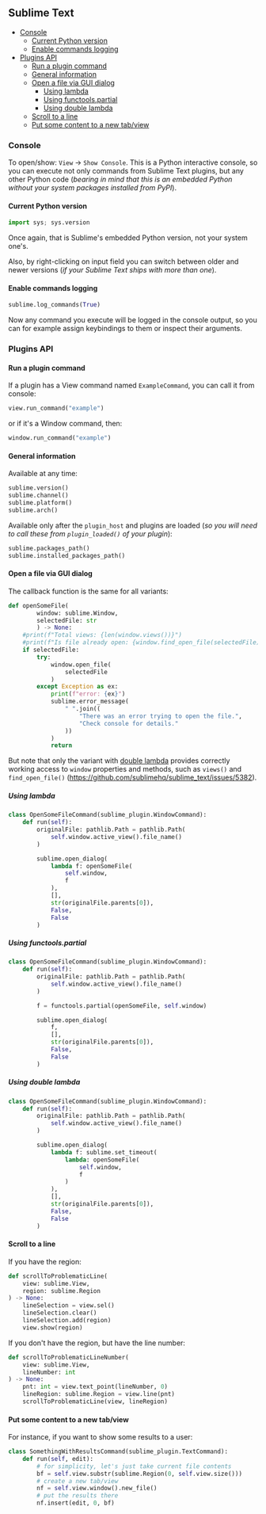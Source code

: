 ## Sublime Text

<!-- MarkdownTOC -->

- [Console](#console)
    - [Current Python version](#current-python-version)
    - [Enable commands logging](#enable-commands-logging)
- [Plugins API](#plugins-api)
    - [Run a plugin command](#run-a-plugin-command)
    - [General information](#general-information)
    - [Open a file via GUI dialog](#open-a-file-via-gui-dialog)
        - [Using lambda](#using-lambda)
        - [Using functools.partial](#using-functoolspartial)
        - [Using double lambda](#using-double-lambda)
    - [Scroll to a line](#scroll-to-a-line)
    - [Put some content to a new tab/view](#put-some-content-to-a-new-tabview)

<!-- /MarkdownTOC -->

### Console

To open/show: `View` → `Show Console`. This is a Python interactive console, so you can execute not only commands from Sublime Text plugins, but any other Python code (*bearing in mind that this is an embedded Python without your system packages installed from PyPI*).

#### Current Python version

``` py
import sys; sys.version
```

Once again, that is Sublime's embedded Python version, not your system one's.

Also, by right-clicking on input field you can switch between older and newer versions (*if your Sublime Text ships with more than one*).

#### Enable commands logging

``` py
sublime.log_commands(True)
```

Now any command you execute will be logged in the console output, so you can for example assign keybindings to them or inspect their arguments.

### Plugins API

#### Run a plugin command

If a plugin has a View command named `ExampleCommand`, you can call it from console:

``` py
view.run_command("example")
```

or if it's a Window command, then:

``` py
window.run_command("example")
```

#### General information

Available at any time:

``` py
sublime.version()
sublime.channel()
sublime.platform()
sublime.arch()
```

Available only after the `plugin_host` and plugins are loaded (*so you will need to call these from `plugin_loaded()` of your plugin*):

``` py
sublime.packages_path()
sublime.installed_packages_path()
```

#### Open a file via GUI dialog

The callback function is the same for all variants:

``` py
def openSomeFile(
        window: sublime.Window,
        selectedFile: str
        ) -> None:
    #print(f"Total views: {len(window.views())}")
    #print(f"Is file already open: {window.find_open_file(selectedFile)}")
    if selectedFile:
        try:
            window.open_file(
                selectedFile
            )
        except Exception as ex:
            print(f"error: {ex}")
            sublime.error_message(
                " ".join((
                    "There was an error trying to open the file.",
                    "Check console for details."
                ))
            )
            return
```

But note that only the variant with [double lambda](#using-double-lambda) provides correctly working access to `window` properties and methods, such as `views()` and `find_open_file()` (<https://github.com/sublimehq/sublime_text/issues/5382>).

##### Using lambda

``` py
class OpenSomeFileCommand(sublime_plugin.WindowCommand):
    def run(self):
        originalFile: pathlib.Path = pathlib.Path(
            self.window.active_view().file_name()
        )

        sublime.open_dialog(
            lambda f: openSomeFile(
                self.window,
                f
            ),
            [],
            str(originalFile.parents[0]),
            False,
            False
        )
```

##### Using functools.partial

``` py
class OpenSomeFileCommand(sublime_plugin.WindowCommand):
    def run(self):
        originalFile: pathlib.Path = pathlib.Path(
            self.window.active_view().file_name()
        )

        f = functools.partial(openSomeFile, self.window)

        sublime.open_dialog(
            f,
            [],
            str(originalFile.parents[0]),
            False,
            False
        )
```

##### Using double lambda

``` py
class OpenSomeFileCommand(sublime_plugin.WindowCommand):
    def run(self):
        originalFile: pathlib.Path = pathlib.Path(
            self.window.active_view().file_name()
        )

        sublime.open_dialog(
            lambda f: sublime.set_timeout(
                lambda: openSomeFile(
                    self.window,
                    f
                )
            ),
            [],
            str(originalFile.parents[0]),
            False,
            False
        )
```

#### Scroll to a line

If you have the region:

``` py
def scrollToProblematicLine(
    view: sublime.View,
    region: sublime.Region
) -> None:
    lineSelection = view.sel()
    lineSelection.clear()
    lineSelection.add(region)
    view.show(region)
```

If you don't have the region, but have the line number:

``` py
def scrollToProblematicLineNumber(
    view: sublime.View,
    lineNumber: int
) -> None:
    pnt: int = view.text_point(lineNumber, 0)
    lineRegion: sublime.Region = view.line(pnt)
    scrollToProblematicLine(view, lineRegion)
```

#### Put some content to a new tab/view

For instance, if you want to show some results to a user:

``` py
class SomethingWithResultsCommand(sublime_plugin.TextCommand):
    def run(self, edit):
        # for simplicity, let's just take current file contents
        bf = self.view.substr(sublime.Region(0, self.view.size()))
        # create a new tab/view
        nf = self.view.window().new_file()
        # put the results there
        nf.insert(edit, 0, bf)
```
